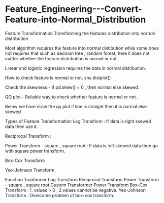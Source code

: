 # Feature_Engineering---Convert-Feature-into-Normal_Distribution


Feature Transformation
Transforming the features distribution into normal distribution

Most algorithm requires the feature into normal distibution while some does not requires that such as decision tree , random forest, here it does not matter whether the feature distribution is normal or not.

Linear and logistic regression requires the data in normal distribution.

How to check feature is normal or not.
sns.distplot()

Check the skewness - if pd.skew() = 0 , then normal else skewed.

QQ plot - Reliable way to check whether feature is normal or not.

Below we have draw the qq plot if line is straight then it is normal else skewed

Types of Feature Transformation
Log Transform : If data is right skewed data then use it.

Reciprocal Transform :

Power Transform - square , square root : If data is left skewed data then go with square power transform.

Box-Cox Transform

Yeo-Johnson Transform.

Function Tranformer
Log Transform
Reciprocal Transform
Power Transform - square , square root
Custom Transformer
Power Transform
Box-Cox Transform : 1. values > 0 , 2.values cannot be negative.
Yeo-Johnson Transform : Overcome problem of box-cox transform.
